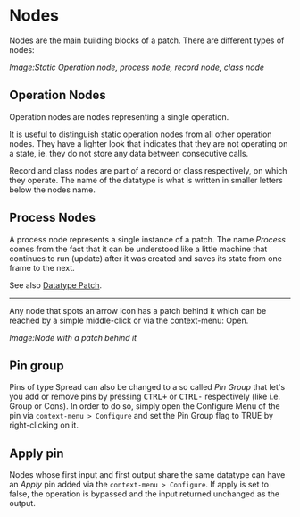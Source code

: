 # Nodes

Nodes are the main building blocks of a patch. There are different types of nodes:

*Image:Static Operation node, process node, record node, class node*

## Operation Nodes
Operation nodes are nodes representing a single operation.

It is useful to distinguish static operation nodes from all other operation nodes. They have a lighter look that indicates that they are not operating on a state, ie. they do not store any data between consecutive calls.

Record and class nodes are part of a record or class respectively, on which they operate. The name of the datatype is what is written in smaller letters below the nodes name.

## Process Nodes
A process node represents a single instance of a patch. The name _Process_ comes from the fact that it can be understood like a little machine that continues to run (update) after it was created and saves its state from one frame to the next.

See also [Datatype Patch](patches.md).

---

Any node that spots an arrow icon has a patch behind it which can be reached by a simple middle-click or via the context-menu: Open.

*Image:Node with a patch behind it*

## Pin group
Pins of type Spread can also be changed to a so called _Pin Group_ that let's you add or remove pins by pressing <span class="keyseq"><kbd>CTRL</kbd><kbd>+</kbd></span> or <span class="keyseq"><kbd>CTRL</kbd><kbd>-</kbd></span> respectively (like i.e. Group or Cons).
In order to do so, simply open the Configure Menu of the pin via `context-menu > Configure` and set the Pin Group flag to TRUE by right-clicking on it.

## Apply pin
Nodes whose first input and first output share the same datatype can have an _Apply_ pin added via the `context-menu > Configure`. If apply is set to false, the operation is bypassed and the input returned unchanged as the output.
